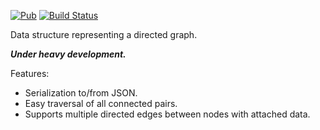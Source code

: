 [![Pub](https://img.shields.io/pub/v/graph.svg)](https://pub.dartlang.org/packages/graph)
[![Build Status](https://travis-ci.org/kevmoo/graph.svg?branch=master)](https://travis-ci.org/kevmoo/graph)

Data structure representing a directed graph.

_**Under heavy development.**_

Features:

- Serialization to/from JSON.
- Easy traversal of all connected pairs.
- Supports multiple directed edges between nodes with attached data.
